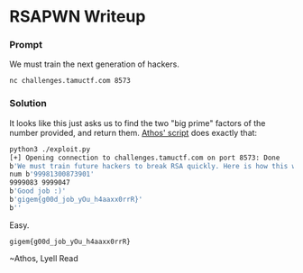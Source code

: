# RSAPWN Writeup

### Prompt

We must train the next generation of hackers.

`nc challenges.tamuctf.com 8573`

### Solution

It looks like this just asks us to find the two "big prime" factors of the number provided, and return them. [Athos' script](exploit.py) does exactly that:

```bash
python3 ./exploit.py 
[+] Opening connection to challenges.tamuctf.com on port 8573: Done
b'We must train future hackers to break RSA quickly. Here is how this will work.\nI will multiply together two big primes (<= 10000000), give you the result,\nand you must reply to me in less than two seconds telling me what primes I\nmultiplied.\n\nPress enter when you are ready.\n'
num b'99981300873901'
9999083 9999047
b'Good job :)'
b'gigem{g00d_job_yOu_h4aaxx0rrR}'
b''
```

Easy.

```
gigem{g00d_job_yOu_h4aaxx0rrR}
```

~Athos, Lyell Read
